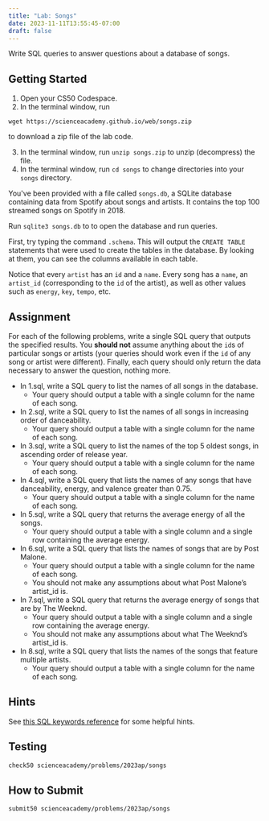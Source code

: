 ```yaml
---
title: "Lab: Songs"
date: 2023-11-11T13:55:45-07:00
draft: false
---
```

Write SQL queries to answer questions about a database of songs.
<!--more-->
## Getting Started

1. Open your CS50 Codespace.
2. In the terminal window, run
```
wget https://scienceacademy.github.io/web/songs.zip
```

 to download a zip file of the lab code.

3. In the terminal window, run `unzip songs.zip` to unzip (decompress) the file.
4. In the terminal window, run `cd songs` to change directories into your `songs` directory.


You've been provided with a file called `songs.db`, a SQLite database containing data from Spotify about songs and artists. It contains the top 100 streamed songs on Spotify in 2018.

Run `sqlite3 songs.db` to to open the database and run queries.

First, try typing the command `.schema`. This will output the `CREATE TABLE` statements that were used to create the tables in the database. By looking at them, you can see the columns available in each table.

Notice that every `artist` has an `id` and a `name`. Every song has a `name`, an `artist_id` (corresponding to the `id` of the artist), as well as other values such as `energy`, `key`, `tempo`, etc.

## Assignment

For each of the following problems, write a single SQL query that outputs the specified results. You **should not** assume anything about the `id`s of particular songs or artists (your queries should work even if the `id` of any song or artist were different). Finally, each query should only return the data necessary to answer the question, nothing more.

* In 1.sql, write a SQL query to list the names of all songs in the database.
  * Your query should output a table with a single column for the name of each song.
* In 2.sql, write a SQL query to list the names of all songs in increasing order of danceability.
  * Your query should output a table with a single column for the name of each song.
* In 3.sql, write a SQL query to list the names of the top 5 oldest songs, in ascending order of release year.
  * Your query should output a table with a single column for the name of each song.
* In 4.sql, write a SQL query that lists the names of any songs that have danceability, energy, and valence greater than 0.75.
  * Your query should output a table with a single column for the name of each song.
* In 5.sql, write a SQL query that returns the average energy of all the songs.
  * Your query should output a table with a single column and a single row containing the average energy.
* In 6.sql, write a SQL query that lists the names of songs that are by Post Malone.
  * Your query should output a table with a single column for the name of each song.
  * You should not make any assumptions about what Post Malone’s artist_id is.
* In 7.sql, write a SQL query that returns the average energy of songs that are by The Weeknd.
  * Your query should output a table with a single column and a single row containing the average energy.
  * You should not make any assumptions about what The Weeknd’s artist_id is.
* In 8.sql, write a SQL query that lists the names of the songs that feature multiple artists.
  * Your query should output a table with a single column for the name of each song.

## Hints

See [this SQL keywords reference](https://www.w3schools.com/sql/sql_ref_keywords.asp) for some helpful hints.

## Testing

```md
check50 scienceacademy/problems/2023ap/songs
```

## How to Submit

```md
submit50 scienceacademy/problems/2023ap/songs
```

